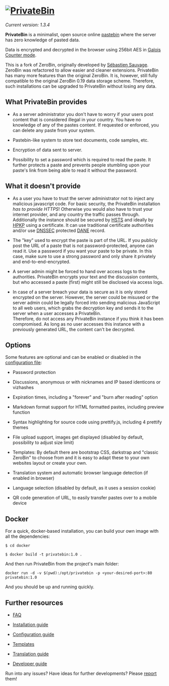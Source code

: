 # [![PrivateBin](https://cdn.rawgit.com/PrivateBin/assets/master/images/preview/logoSmall.png)](https://privatebin.info/)

*Current version: 1.3.4*

**PrivateBin** is a minimalist, open source online [pastebin](https://en.wikipedia.org/wiki/Pastebin)
where the server has zero knowledge of pasted data.

Data is encrypted and decrypted in the browser using 256bit AES in [Galois Counter mode](https://en.wikipedia.org/wiki/Galois/Counter_Mode).

This is a fork of ZeroBin, originally developed by
[Sébastien Sauvage](https://github.com/sebsauvage/ZeroBin). ZeroBin was refactored
to allow easier and cleaner extensions. PrivateBin has many more features than the
original ZeroBin. It is, however, still fully compatible to the original ZeroBin 0.19
data storage scheme. Therefore, such installations can be upgraded to PrivateBin
without losing any data.

## What PrivateBin provides

+ As a server administrator you don't have to worry if your users post content
  that is considered illegal in your country. You have no knowledge of any
  of the pastes content. If requested or enforced, you can delete any paste from
  your system.

+ Pastebin-like system to store text documents, code samples, etc.

+ Encryption of data sent to server.

+ Possibility to set a password which is required to read the paste. It further
  protects a paste and prevents people stumbling upon your paste's link
  from being able to read it without the password.

## What it doesn't provide

- As a user you have to trust the server administrator not to inject any malicious
  javascript code.
  For basic security, the PrivateBin installation *has to provide HTTPS*!
  Otherwise you would also have to trust your internet provider, and any country
  the traffic passes through.
  Additionally the instance should be secured by
  [HSTS](https://en.wikipedia.org/wiki/HTTP_Strict_Transport_Security) and
  ideally by [HPKP](https://en.wikipedia.org/wiki/HTTP_Public_Key_Pinning) using a
  certificate. It can use traditional certificate authorities and/or use
  [DNSSEC](https://en.wikipedia.org/wiki/Domain_Name_System_Security_Extensions)
  protected
  [DANE](https://en.wikipedia.org/wiki/DNS-based_Authentication_of_Named_Entities)
  record.

- The "key" used to encrypt the paste is part of the URL. If you publicly post
  the URL of a paste that is not password-protected, anyone can read it.
  Use a password if you want your paste to be private. In this case, make sure to
  use a strong password and only share it privately and end-to-end-encrypted.

- A server admin might be forced to hand over access logs to the authorities.
  PrivateBin encrypts your text and the discussion contents, but who accessed a
  paste (first) might still be disclosed via access logs.

- In case of a server breach your data is secure as it is only stored encrypted
  on the server. However, the server could be misused or the server admin could
  be legally forced into sending malicious JavaScript to all web users, which
  grabs the decryption key and sends it to the server when a user accesses a
  PrivateBin.  
  Therefore, do not access any PrivateBin instance if you think it has been
  compromised. As long as no user accesses this instance with a previously
  generated URL, the content can't be decrypted.

## Options

Some features are optional and can be enabled or disabled in the [configuration
file](https://github.com/PrivateBin/PrivateBin/wiki/Configuration):

* Password protection

* Discussions, anonymous or with nicknames and IP based identicons or vizhashes

* Expiration times, including a "forever" and "burn after reading" option

* Markdown format support for HTML formatted pastes, including preview function

* Syntax highlighting for source code using prettify.js, including 4 prettify
  themes

* File upload support, images get displayed (disabled by default, possibility
  to adjust size limit)

* Templates: By default there are bootstrap CSS, darkstrap and "classic ZeroBin"
  to choose from and it is easy to adapt these to your own websites layout or
  create your own.

* Translation system and automatic browser language detection (if enabled in
  browser)

* Language selection (disabled by default, as it uses a session cookie)

* QR code generation of URL, to easily transfer pastes over to a mobile device

## Docker

For a quick, docker-based installation, you can build your own image with all the dependencies:

`$ cd docker`

`$ docker build -t privatebin:1.0 .`

And then run PrivateBin from the project's main folder:

`docker run -d -v $(pwd):/opt/privatebin -p <your-desired-port>:80 privatebin:1.0`

And you should be up and running quickly.

## Further resources

* [FAQ](https://github.com/PrivateBin/PrivateBin/wiki/FAQ)

* [Installation guide](https://github.com/PrivateBin/PrivateBin/blob/master/INSTALL.md#installation)

* [Configuration guide](https://github.com/PrivateBin/PrivateBin/wiki/Configuration)

* [Templates](https://github.com/PrivateBin/PrivateBin/wiki/Templates)

* [Translation guide](https://github.com/PrivateBin/PrivateBin/wiki/Translation)

* [Developer guide](https://github.com/PrivateBin/PrivateBin/wiki/Development)

Run into any issues? Have ideas for further developments? Please
[report](https://github.com/PrivateBin/PrivateBin/issues) them!
